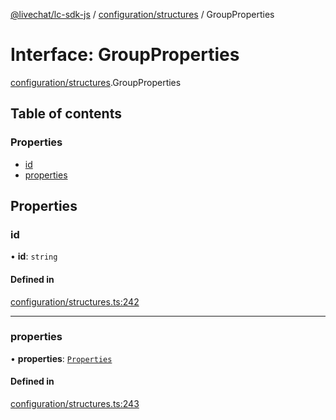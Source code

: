 [@livechat/lc-sdk-js](../README.md) / [configuration/structures](../modules/configuration_structures.md) / GroupProperties

# Interface: GroupProperties

[configuration/structures](../modules/configuration_structures.md).GroupProperties

## Table of contents

### Properties

- [id](configuration_structures.GroupProperties.md#id)
- [properties](configuration_structures.GroupProperties.md#properties)

## Properties

### id

• **id**: `string`

#### Defined in

[configuration/structures.ts:242](https://github.com/livechat/lc-sdk-js/blob/a3fdde0/src/configuration/structures.ts#L242)

___

### properties

• **properties**: [`Properties`](objects.Properties.md)

#### Defined in

[configuration/structures.ts:243](https://github.com/livechat/lc-sdk-js/blob/a3fdde0/src/configuration/structures.ts#L243)
